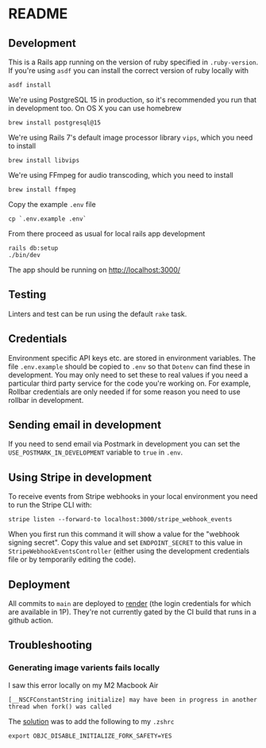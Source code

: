 # README

## Development

This is a Rails app running on the version of ruby specified in `.ruby-version`. If you're using `asdf` you can install the correct version of ruby locally with

    asdf install

We're using PostgreSQL 15 in production, so it's recommended you run that in development too. On OS X you can use homebrew

    brew install postgresql@15

We're using Rails 7's default image processor library `vips`, which you need to install

    brew install libvips

We're using FFmpeg for audio transcoding, which you need to install

    brew install ffmpeg

Copy the example `.env` file

    cp `.env.example .env`

From there proceed as usual for local rails app development

    rails db:setup
    ./bin/dev

The app should be running on [http://localhost:3000/](http://localhost:3000/)

## Testing

Linters and test can be run using the default `rake` task.

## Credentials

Environment specific API keys etc. are stored in environment variables. The file `.env.example` should be copied to `.env` so that `Dotenv` can find these in development. You may only need to set these to real values if you need a particular third party service for the code you're working on. For example, Rollbar credentials are only needed if for some reason you need to use rollbar in development.

## Sending email in development

If you need to send email via Postmark in development you can set the `USE_POSTMARK_IN_DEVELOPMENT` variable to `true` in `.env`.

## Using Stripe in development

To receive events from Stripe webhooks in your local environment you need to run the Stripe CLI with:

    stripe listen --forward-to localhost:3000/stripe_webhook_events

When you first run this command it will show a value for the "webhook signing secret". Copy this value and set `ENDPOINT_SECRET` to this value in `StripeWebhookEventsController` (either using the development credentials file or by temporarily editing the code).

## Deployment

All commits to `main` are deployed to [render](https://dashboard.render.com/) (the login credentials for which are available in 1P). They're not currently gated by the CI build that runs in a github action.

## Troubleshooting

### Generating image varients fails locally

I saw this error locally on my M2 Macbook Air

    [__NSCFConstantString initialize] may have been in progress in another thread when fork() was called

The [solution](https://dev.to/wusher/active-storage-variants-failing-locally-1glm) was to add the following to my `.zshrc`

    export OBJC_DISABLE_INITIALIZE_FORK_SAFETY=YES
